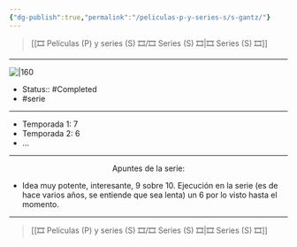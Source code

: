 ```yaml
---
{"dg-publish":true,"permalink":"/peliculas-p-y-series-s/s-gantz/"}
---
```



> [[🎞️ Películas (P) y series (S) 🎞️/🎞️ Series (S) 🎞️\|🎞️ Series (S) 🎞️]]

---

![|160](https://m.media-amazon.com/images/M/MV5BZWIwNjY2NGMtMTFmMC00ZWQ1LWJhZjktNjg0N2I1YzJkOTRlXkEyXkFqcGdeQXVyMTA3OTEyODI1._V1_SX300.jpg)

- Status:: #Completed
- #serie 

---

- Temporada 1: 7
- Temporada 2:  6
- ...

---

<center>Apuntes de la serie:</center>

- Idea muy potente, interesante, 9 sobre 10. Ejecución en la serie (es de hace varios años, se entiende que sea lenta) un 6 por lo visto hasta el momento.

---

> [[🎞️ Películas (P) y series (S) 🎞️/🎞️ Series (S) 🎞️\|🎞️ Series (S) 🎞️]]